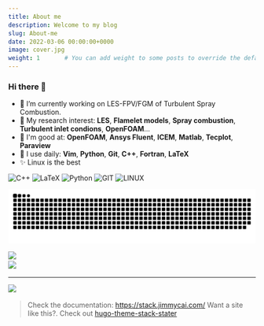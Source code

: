 ```yaml
---
title: About me
description: Welcome to my blog
slug: About-me
date: 2022-03-06 00:00:00+0000
image: cover.jpg
weight: 1       # You can add weight to some posts to override the default sorting (date descending)
---
```

### Hi there 👋

- 🔭 I’m currently working on LES-FPV/FGM of Turbulent Spray Combustion.
- 🌱 My research interest: **LES**, **Flamelet models**, **Spray combustion**, **Turbulent inlet condions**, **OpenFOAM**...
- :floppy_disk: I'm good at: **OpenFOAM**, **Ansys Fluent**, **ICEM**, **Matlab**, **Tecplot**, **Paraview**
- 👯 I use daily: **Vim**, **Python**, **Git**, **C++**, **Fortran**, **LaTeX**
- :sparkles: Linux is the best

![C++](https://img.shields.io/badge/c++-%2300599C.svg?style=for-the-badge&logo=c%2B%2B&logoColor=white) ![LaTeX](https://img.shields.io/badge/latex-%23008080.svg?style=for-the-badge&logo=LaTeX&logoColor=white) ![Python](https://img.shields.io/badge/python-3670A0?style=for-the-badge&logo=python&logoColor=ffdd54) ![GIT](https://img.shields.io/badge/Git-fc6d26?style=for-the-badge&logo=git&logoColor=white) ![LINUX](https://img.shields.io/badge/Linux-FCC624?style=for-the-badge&logo=linux&logoColor=black)

![github contribution grid snake animation](https://raw.githubusercontent.com/TimoLin/TimoLin/output/github-contribution-grid-snake.svg)

![](https://github-readme-stats.vercel.app/api?username=TimoLin&theme=buefy&hide_border=false&include_all_commits=true&count_private=true)<br/>
![](https://github-readme-stats.vercel.app/api/top-langs/?username=TimoLin&theme=buefy&hide_border=false&include_all_commits=true&count_private=true&layout=compact)

---
[![](https://visitcount.itsvg.in/api?id=TimoLin&icon=0&color=0)](https://visitcount.itsvg.in)

<!-- Proudly created with GPRM ( https://gprm.itsvg.in ) -->

> Check the documentation: https://stack.jimmycai.com/ Want a site like this?. Check out [hugo-theme-stack-stater](https://github.com/CaiJimmy/hugo-theme-stack-starter)

